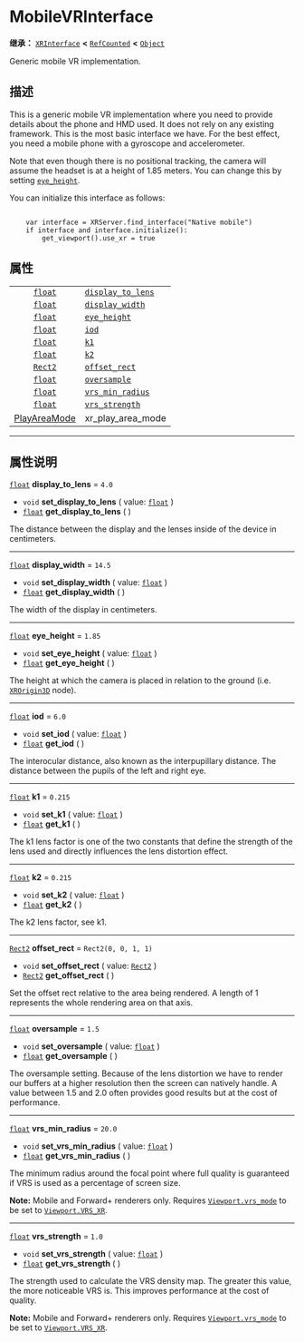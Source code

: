 <!-- ⚠ 请勿编辑本文件 ⚠ -->
<!-- 本文档使用脚本从 WeDot 引擎源码仓库生成。 -->
<!-- 生成脚本：https://github.com/WeDot-Engine/WeDot/tree/4.3/doc/tools/make_md.py； -->
<!-- 原文件：https://github.com/WeDot-Engine/WeDot/tree/4.3/modules/mobile_vr/doc_classes/MobileVRInterface.xml。 -->

<div id="_class_mobilevrinterface"></div>

# MobileVRInterface

**继承：** [`XRInterface`](class_xrinterface.md) **<** [`RefCounted`](class_refcounted.md) **<** [`Object`](class_object.md)

Generic mobile VR implementation.

## 描述

This is a generic mobile VR implementation where you need to provide details about the phone and HMD used. It does not rely on any existing framework. This is the most basic interface we have. For the best effect, you need a mobile phone with a gyroscope and accelerometer.

Note that even though there is no positional tracking, the camera will assume the headset is at a height of 1.85 meters. You can change this by setting [`eye_height`](#class_mobilevrinterface_property_eye_height).

You can initialize this interface as follows:

```

    var interface = XRServer.find_interface("Native mobile")
    if interface and interface.initialize():
        get_viewport().use_xr = true
```



## 属性

|||
|:-:|:--|
| [`float`](class_float.md)                      | [`display_to_lens`](#class_mobilevrinterface_property_display_to_lens) | ``4.0``                                                                          |
| [`float`](class_float.md)                      | [`display_width`](#class_mobilevrinterface_property_display_width)     | ``14.5``                                                                         |
| [`float`](class_float.md)                      | [`eye_height`](#class_mobilevrinterface_property_eye_height)           | ``1.85``                                                                         |
| [`float`](class_float.md)                      | [`iod`](#class_mobilevrinterface_property_iod)                         | ``6.0``                                                                          |
| [`float`](class_float.md)                      | [`k1`](#class_mobilevrinterface_property_k1)                           | ``0.215``                                                                        |
| [`float`](class_float.md)                      | [`k2`](#class_mobilevrinterface_property_k2)                           | ``0.215``                                                                        |
| [`Rect2`](class_rect2.md)                      | [`offset_rect`](#class_mobilevrinterface_property_offset_rect)         | ``Rect2(0, 0, 1, 1)``                                                            |
| [`float`](class_float.md)                      | [`oversample`](#class_mobilevrinterface_property_oversample)           | ``1.5``                                                                          |
| [`float`](class_float.md)                      | [`vrs_min_radius`](#class_mobilevrinterface_property_vrs_min_radius)   | ``20.0``                                                                         |
| [`float`](class_float.md)                      | [`vrs_strength`](#class_mobilevrinterface_property_vrs_strength)       | ``1.0``                                                                          |
| [PlayAreaMode](#enum_xrinterface_playareamode) | xr_play_area_mode                                                      | ``1`` (overrides [`XRInterface`](#class_xrinterface_property_xr_play_area_mode)) |

<!-- rst-class:: classref-section-separator -->

---

## 属性说明

<div id="_class_mobilevrinterface_property_display_to_lens"></div>

[`float`](class_float.md) **display_to_lens** = ``4.0`` <div id="class_mobilevrinterface_property_display_to_lens"></div>

- `void` **set_display_to_lens** ( value: [`float`](class_float.md) )
- [`float`](class_float.md) **get_display_to_lens** ( )

The distance between the display and the lenses inside of the device in centimeters.

<!-- rst-class:: classref-item-separator -->

---

<div id="_class_mobilevrinterface_property_display_width"></div>

[`float`](class_float.md) **display_width** = ``14.5`` <div id="class_mobilevrinterface_property_display_width"></div>

- `void` **set_display_width** ( value: [`float`](class_float.md) )
- [`float`](class_float.md) **get_display_width** ( )

The width of the display in centimeters.

<!-- rst-class:: classref-item-separator -->

---

<div id="_class_mobilevrinterface_property_eye_height"></div>

[`float`](class_float.md) **eye_height** = ``1.85`` <div id="class_mobilevrinterface_property_eye_height"></div>

- `void` **set_eye_height** ( value: [`float`](class_float.md) )
- [`float`](class_float.md) **get_eye_height** ( )

The height at which the camera is placed in relation to the ground (i.e. [`XROrigin3D`](class_xrorigin3d.md) node).

<!-- rst-class:: classref-item-separator -->

---

<div id="_class_mobilevrinterface_property_iod"></div>

[`float`](class_float.md) **iod** = ``6.0`` <div id="class_mobilevrinterface_property_iod"></div>

- `void` **set_iod** ( value: [`float`](class_float.md) )
- [`float`](class_float.md) **get_iod** ( )

The interocular distance, also known as the interpupillary distance. The distance between the pupils of the left and right eye.

<!-- rst-class:: classref-item-separator -->

---

<div id="_class_mobilevrinterface_property_k1"></div>

[`float`](class_float.md) **k1** = ``0.215`` <div id="class_mobilevrinterface_property_k1"></div>

- `void` **set_k1** ( value: [`float`](class_float.md) )
- [`float`](class_float.md) **get_k1** ( )

The k1 lens factor is one of the two constants that define the strength of the lens used and directly influences the lens distortion effect.

<!-- rst-class:: classref-item-separator -->

---

<div id="_class_mobilevrinterface_property_k2"></div>

[`float`](class_float.md) **k2** = ``0.215`` <div id="class_mobilevrinterface_property_k2"></div>

- `void` **set_k2** ( value: [`float`](class_float.md) )
- [`float`](class_float.md) **get_k2** ( )

The k2 lens factor, see k1.

<!-- rst-class:: classref-item-separator -->

---

<div id="_class_mobilevrinterface_property_offset_rect"></div>

[`Rect2`](class_rect2.md) **offset_rect** = ``Rect2(0, 0, 1, 1)`` <div id="class_mobilevrinterface_property_offset_rect"></div>

- `void` **set_offset_rect** ( value: [`Rect2`](class_rect2.md) )
- [`Rect2`](class_rect2.md) **get_offset_rect** ( )

Set the offset rect relative to the area being rendered. A length of 1 represents the whole rendering area on that axis.

<!-- rst-class:: classref-item-separator -->

---

<div id="_class_mobilevrinterface_property_oversample"></div>

[`float`](class_float.md) **oversample** = ``1.5`` <div id="class_mobilevrinterface_property_oversample"></div>

- `void` **set_oversample** ( value: [`float`](class_float.md) )
- [`float`](class_float.md) **get_oversample** ( )

The oversample setting. Because of the lens distortion we have to render our buffers at a higher resolution then the screen can natively handle. A value between 1.5 and 2.0 often provides good results but at the cost of performance.

<!-- rst-class:: classref-item-separator -->

---

<div id="_class_mobilevrinterface_property_vrs_min_radius"></div>

[`float`](class_float.md) **vrs_min_radius** = ``20.0`` <div id="class_mobilevrinterface_property_vrs_min_radius"></div>

- `void` **set_vrs_min_radius** ( value: [`float`](class_float.md) )
- [`float`](class_float.md) **get_vrs_min_radius** ( )

The minimum radius around the focal point where full quality is guaranteed if VRS is used as a percentage of screen size.

 **Note:** Mobile and Forward+ renderers only. Requires [`Viewport.vrs_mode`](#class_viewport_property_vrs_mode) to be set to [`Viewport.VRS_XR`](#class_viewport_constant_vrs_xr).

<!-- rst-class:: classref-item-separator -->

---

<div id="_class_mobilevrinterface_property_vrs_strength"></div>

[`float`](class_float.md) **vrs_strength** = ``1.0`` <div id="class_mobilevrinterface_property_vrs_strength"></div>

- `void` **set_vrs_strength** ( value: [`float`](class_float.md) )
- [`float`](class_float.md) **get_vrs_strength** ( )

The strength used to calculate the VRS density map. The greater this value, the more noticeable VRS is. This improves performance at the cost of quality.

 **Note:** Mobile and Forward+ renderers only. Requires [`Viewport.vrs_mode`](#class_viewport_property_vrs_mode) to be set to [`Viewport.VRS_XR`](#class_viewport_constant_vrs_xr).

[^virtual]: 本方法通常需要用户覆盖才能生效。
[^const]: 本方法无副作用，不会修改该实例的任何成员变量。
[^vararg]: 本方法除了能接受在此处描述的参数外，还能够继续接受任意数量的参数。
[^constructor]: 本方法用于构造某个类型。
[^static]: 调用本方法无需实例，可直接使用类名进行调用。
[^operator]: 本方法描述的是使用本类型作为左操作数的有效运算符。
[^bitfield]: 这个值是由下列位标志构成位掩码的整数。
[^void]: 无返回值。
